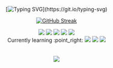 <div align="center">


  [![Typing SVG](https://readme-typing-svg.herokuapp.com?font=Shrikhand&color=%23000000&size=30&center=true&vCenter=true&height=50&lines=Hi+there%2C+I'm+Eunyoung!)](https://git.io/typing-svg)

  [![GitHub Streak](https://github-readme-streak-stats.herokuapp.com?user=eunyooung&theme=nord&date_format=M%20j%5B%2C%20Y%5D&background=000000)](https://git.io/streak-stats)

  <img src="https://img.shields.io/badge/C++-00599C?style=flate&logo=cplusplus&logoColor=white"/> 
  <img src="https://img.shields.io/badge/Python-3776AB?style=flate&logo=python&logoColor=white"/> 
  
  <img src="https://img.shields.io/badge/HTML5-E34F26?style=flate&logo=HTML5&logoColor=white"/> 
  <img src="https://img.shields.io/badge/CSS3-1572B6?style=flate&logo=CSS3&logoColor=white"/>
  <img src="https://img.shields.io/badge/JavaScript-F7DF1E?style=flate&logo=JavaScript&logoColor=white"/> 
  <br>
  Currently learning :point_right:
  <img src="https://img.shields.io/badge/Java-007396?style=flate&logo=Java&logoColor=white"/> 
  <img src="https://img.shields.io/badge/Amazon AWS-232F3E?style=flate&logo=Amazon AWS&logoColor=white"/> 
  <img src="https://img.shields.io/badge/Eclipse IDE-2C2255?style=flate&logo=Eclipse IDE&logoColor=white"/> 
  <br>
  <br>

  <br>
  <a href="choi327391@gmail.com"><img src="https://img.shields.io/badge/Gmail-EA4335?style=flate&logo=gmail&logoColor=white"/>

</div>
